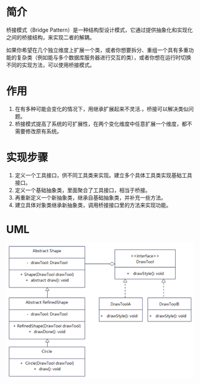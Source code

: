 # 简介
桥接模式（Bridge Pattern）是一种结构型设计模式，它通过提供抽象化和实现化之间的桥接结构，来实现二者的解耦。

如果你希望在几个独立维度上扩展一个类，或者你想要拆分、重组一个具有多重功能的复杂类（例如能与多个数据库服务器进行交互的类），或者你想在运行时切换不同的实现方法，可以使用桥接模式。

# 作用
1. 在有多种可能会变化的情况下，用继承扩展起来不灵活.，桥接可以解决类似问题。
2. 桥接模式提高了系统的可扩展性，在两个变化维度中任意扩展一个维度，都不需要修改原有系统。

# 实现步骤
1. 定义一个工具接口，供不同工具类来实现。建立多个具体工具类实现基础工具接口。
2. 定义一个基础抽象类，里面聚合了工具接口，相当于桥接。
3. 再重新定义一个新抽象类，继承自基础抽象类，并补充一些方法。
4. 建立具体对象类继承新抽象类，调用桥接接口里的方法来实现功能。

# UML
<img src="../docs/uml/bridge-pattern.png">